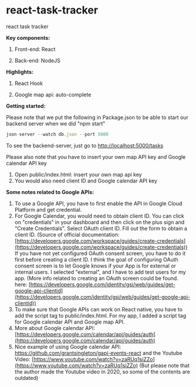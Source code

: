 # react-task-tracker
react task tracker 

**Key components:** 

1) Front-end: React

2) Back-end: NodeJS

**Highlights:** 

1) React Hook 

2) Google map api: auto-complete

**Getting started:**

Please note that we put the following in Package.json to be able to start our backend server when we did "npm start"

```jsx
json-server --watch db.json --port 5000
```

To see the backend-server, just go to [http://localhost:5000/tasks](http://localhost:5000/tasks)

Please also note that you have to insert your own map API key and Google calendar API key
1) Open public/index.html: insert your own map api key 
2) You would also need client ID and Google calendar API key


**Some notes related to Google APIs:** 

1. To use a Google API, you have to first enable the API in Google Cloud Platform and get credential. 
2. For Google Calendar, you would need to obtain client ID. You can click on "credentials" in your dashboard and then click on the plus sign and "Create Credentials". Select OAuth client ID. Fill out the form to obtain a client ID. (Source of official documentation: [https://developers.google.com/workspace/guides/create-credentials](https://developers.google.com/workspace/guides/create-credentials)) If you have not yet configured OAuth consent screen, you have to do it first before creating a client ID. I think the goal of configuring OAuth consent screen is to let Google knows if your App is for external or internal users. I selected "external", and I have to add test users for my app. (More info related to creating an OAuth screen could be found. here: [https://developers.google.com/identity/gsi/web/guides/get-google-api-clientid](https://developers.google.com/identity/gsi/web/guides/get-google-api-clientid)) 
3. To make sure that Google APIs can work on React native, you have to add the script tag to public/index.html. For my app, I added a script tag for Google calendar API and Google map API. 
4. More about Google calendar API: [https://developers.google.com/calendar/api/guides/auth](https://developers.google.com/calendar/api/guides/auth)
5. Nice example of using Google calendar API: https://github.com/grantsingleton/gapi-events-react and the Youtube Video: [https://www.youtube.com/watch?v=zaRUq1siZZo](https://www.youtube.com/watch?v=zaRUq1siZZo) (But please note that the author made the Youtube video in 2020, so some of the contents are outdated)

